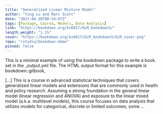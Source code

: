```yaml
---
title: "Generalized Linear Mixture Model"
author: "Ying Lu and Marc Scott"
date: "2023-04-28T00:54:07Z"
tags: [Package, Course, Models, Data Analysis]
link: "https://bookdown.org/ks6017/GLM_bookdown3/"
length_weight: "1.1%"
cover: "https://bookdown.org/ks6017/GLM_bookdown3/GLM_cover.png"
repo: "rstudio/bookdown-demo"
pinned: false
---
```


<p>This is a minimal example of using the bookdown package to write a book.
set in the _output.yml file.
The HTML output format for this example is bookdown::gitbook,</p> [...] This is a course in advanced statistical techniques that covers generalized linear models and extensions that are commonly used in health and policy research. Assuming a strong foundation in the general linear model (linear regression and ANOVA) and exposure to the linear mixed model (a.k.a. multilevel models), this course focuses on data analysis that utilizes models for categorical, discrete or limited outcomes, some  ...

